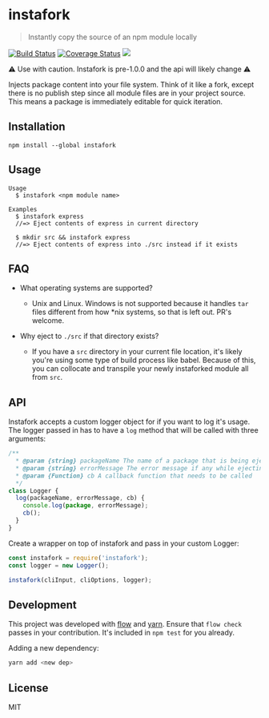 # instafork

> Instantly copy the source of an npm module locally

[![Build Status](https://travis-ci.org/uber-web/instafork.svg?branch=master)](https://travis-ci.org/uber-web/instafork)
[![Coverage Status](https://coveralls.io/repos/github/uber-web/instafork/badge.svg?branch=master)](https://coveralls.io/github/uber-web/instafork?branch=master)
![](https://img.shields.io/badge/Node-%3E%3Dv6.0.0-ff69b4.svg)

:warning: Use with caution. Instafork is pre-1.0.0 and the api will likely change :warning:

Injects package content into your file system. Think of it like a fork, except there is no publish step since all module files are in your project source. This means a package is immediately editable for quick iteration.

## Installation

```
npm install --global instafork
```

## Usage

```
Usage
  $ instafork <npm module name>

Examples
  $ instafork express
  //=> Eject contents of express in current directory

  $ mkdir src && instafork express
  //=> Eject contents of express into ./src instead if it exists
```

## FAQ

* What operating systems are supported?
  * Unix and Linux. Windows is not supported because it handles `tar` files different from how *nix systems, so that is left out. PR's welcome.

* Why eject to `./src` if that directory exists?
  * If you have a `src` directory in your current file location, it's likely you're using some type of build process like babel. Because of this, you can collocate and transpile your newly instaforked module all from `src`.

## API

Instafork accepts a custom logger object for if you want to log it's usage. The logger passed in has to have a `log` method that will be called with three arguments:

```js
/**
  * @param {string} packageName The name of a package that is being ejected.
  * @param {string} errorMessage The error message if any while ejecting a package.
  * @param {Function} cb A callback function that needs to be called
  */
class Logger {
  log(packageName, errorMessage, cb) {
    console.log(package, errorMessage);
    cb();
  }
}
```

Create a wrapper on top of instafork and pass in your custom Logger:

```js
const instafork = require('instafork');
const logger = new Logger();

instafork(cliInput, cliOptions, logger);
```

## Development

This project was developed with [flow](https://flowtype.org/) and [yarn](https://yarnpkg.com). Ensure that `flow check` passes in your contribution. It's included in `npm test` for you already.

Adding a new dependency:

```sh
yarn add <new dep>
```

## License

MIT
